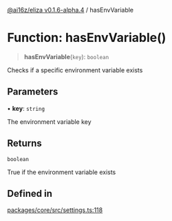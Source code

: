 [@ai16z/eliza v0.1.6-alpha.4](../index.md) / hasEnvVariable

# Function: hasEnvVariable()

> **hasEnvVariable**(`key`): `boolean`

Checks if a specific environment variable exists

## Parameters

• **key**: `string`

The environment variable key

## Returns

`boolean`

True if the environment variable exists

## Defined in

[packages/core/src/settings.ts:118](https://github.com/IkigaiLabsETH/eliza/blob/main/packages/core/src/settings.ts#L118)
